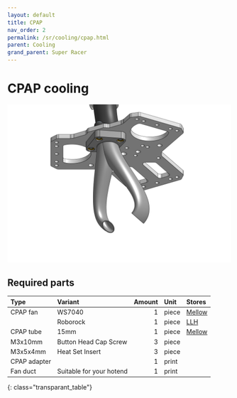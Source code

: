 ```yaml
---
layout: default
title: CPAP
nav_order: 2
permalink: /sr/cooling/cpap.html
parent: Cooling
grand_parent: Super Racer
---
```


# CPAP cooling

![Cooling CPAP](/assets/images/sr/cooling/cpap.png)

## Required parts

| Type             | Variant                           | Amount | Unit  |                           Stores                            |
|:-----------------|:----------------------------------|-------:|:------|:------------------------------------------------------------|
| CPAP fan         | WS7040                            |      1 | piece | [Mellow](https://s.click.aliexpress.com/e/_DeKurBB)         |
|                  | Roborock                          |      1 | piece | [LLH](https://s.click.aliexpress.com/e/_DcyWWfF)            |
| CPAP tube        | 15mm                              |      1 | piece | [Mellow](https://s.click.aliexpress.com/e/_DcJcyjL)         |
| M3x10mm          | Button Head Cap Screw             |      3 | piece |                                                             |
| M3x5x4mm         | Heat Set Insert                   |      3 | piece |                                                             |
| CPAP adapter     |                                   |      1 | print |                                                             |
| Fan duct         | Suitable for your hotend          |      1 | print |                                                             |
{: class="transparant_table"}